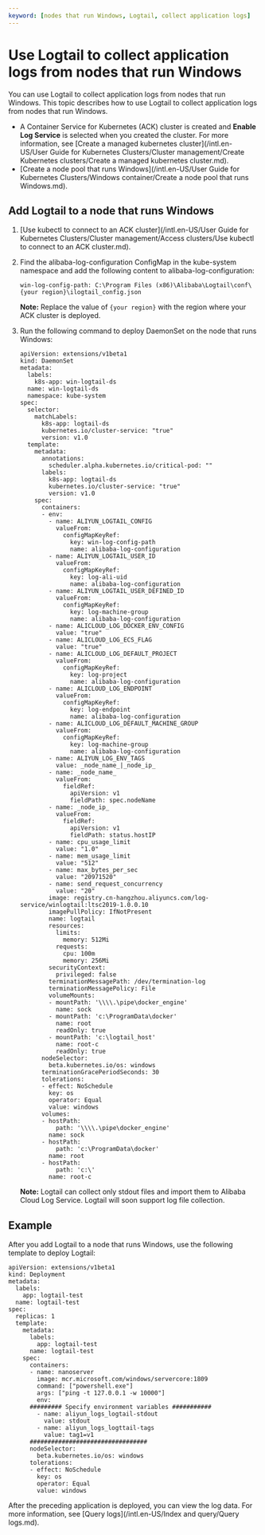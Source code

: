 ```yaml
---
keyword: [nodes that run Windows, Logtail, collect application logs]
---
```


# Use Logtail to collect application logs from nodes that run Windows

You can use Logtail to collect application logs from nodes that run Windows. This topic describes how to use Logtail to collect application logs from nodes that run Windows.

-   A Container Service for Kubernetes \(ACK\) cluster is created and **Enable Log Service** is selected when you created the cluster. For more information, see [Create a managed kubernetes cluster](/intl.en-US/User Guide for Kubernetes Clusters/Cluster management/Create Kubernetes clusters/Create a managed kubernetes cluster.md).
-   [Create a node pool that runs Windows](/intl.en-US/User Guide for Kubernetes Clusters/Windows container/Create a node pool that runs Windows.md).

## Add Logtail to a node that runs Windows

1.  [Use kubectl to connect to an ACK cluster](/intl.en-US/User Guide for Kubernetes Clusters/Cluster management/Access clusters/Use kubectl to connect to an ACK cluster.md).

2.  Find the alibaba-log-configuration ConfigMap in the kube-system namespace and add the following content to alibaba-log-configuration:

    ```
    win-log-config-path: C:\Program Files (x86)\Alibaba\Logtail\conf\{your region}\ilogtail_config.json
    ```

    **Note:** Replace the value of `{your region}` with the region where your ACK cluster is deployed.

3.  Run the following command to deploy DaemonSet on the node that runs Windows:

    ```
    apiVersion: extensions/v1beta1
    kind: DaemonSet
    metadata:
      labels:
        k8s-app: win-logtail-ds
      name: win-logtail-ds
      namespace: kube-system
    spec:
      selector:
        matchLabels:
          k8s-app: logtail-ds
          kubernetes.io/cluster-service: "true"
          version: v1.0
      template:
        metadata:
          annotations:
            scheduler.alpha.kubernetes.io/critical-pod: ""
          labels:
            k8s-app: logtail-ds
            kubernetes.io/cluster-service: "true"
            version: v1.0
        spec:
          containers:
          - env:
            - name: ALIYUN_LOGTAIL_CONFIG
              valueFrom:
                configMapKeyRef:
                  key: win-log-config-path
                  name: alibaba-log-configuration
            - name: ALIYUN_LOGTAIL_USER_ID
              valueFrom:
                configMapKeyRef:
                  key: log-ali-uid
                  name: alibaba-log-configuration
            - name: ALIYUN_LOGTAIL_USER_DEFINED_ID
              valueFrom:
                configMapKeyRef:
                  key: log-machine-group
                  name: alibaba-log-configuration
            - name: ALICLOUD_LOG_DOCKER_ENV_CONFIG
              value: "true"
            - name: ALICLOUD_LOG_ECS_FLAG
              value: "true"
            - name: ALICLOUD_LOG_DEFAULT_PROJECT
              valueFrom:
                configMapKeyRef:
                  key: log-project
                  name: alibaba-log-configuration
            - name: ALICLOUD_LOG_ENDPOINT
              valueFrom:
                configMapKeyRef:
                  key: log-endpoint
                  name: alibaba-log-configuration
            - name: ALICLOUD_LOG_DEFAULT_MACHINE_GROUP
              valueFrom:
                configMapKeyRef:
                  key: log-machine-group
                  name: alibaba-log-configuration
            - name: ALIYUN_LOG_ENV_TAGS
              value: _node_name_|_node_ip_
            - name: _node_name_
              valueFrom:
                fieldRef:
                  apiVersion: v1
                  fieldPath: spec.nodeName
            - name: _node_ip_
              valueFrom:
                fieldRef:
                  apiVersion: v1
                  fieldPath: status.hostIP
            - name: cpu_usage_limit
              value: "1.0"
            - name: mem_usage_limit
              value: "512"
            - name: max_bytes_per_sec
              value: "20971520"
            - name: send_request_concurrency
              value: "20"
            image: registry.cn-hangzhou.aliyuncs.com/log-service/winlogtail:ltsc2019-1.0.0.10
            imagePullPolicy: IfNotPresent
            name: logtail
            resources:
              limits:
                memory: 512Mi
              requests:
                cpu: 100m
                memory: 256Mi
            securityContext:
              privileged: false
            terminationMessagePath: /dev/termination-log
            terminationMessagePolicy: File
            volumeMounts:
            - mountPath: '\\\\.\pipe\docker_engine'
              name: sock
            - mountPath: 'c:\ProgramData\docker'
              name: root
              readOnly: true
            - mountPath: 'c:\logtail_host'
              name: root-c
              readOnly: true
          nodeSelector:
            beta.kubernetes.io/os: windows
          terminationGracePeriodSeconds: 30
          tolerations:
          - effect: NoSchedule
            key: os
            operator: Equal
            value: windows
          volumes:
          - hostPath:
              path: '\\\\.\pipe\docker_engine'
            name: sock
          - hostPath:
              path: 'c:\ProgramData\docker'
            name: root
          - hostPath:
              path: 'c:\'
            name: root-c
    ```

    **Note:** Logtail can collect only stdout files and import them to Alibaba Cloud Log Service. Logtail will soon support log file collection.


## Example

After you add Logtail to a node that runs Windows, use the following template to deploy Logtail:

```
apiVersion: extensions/v1beta1
kind: Deployment
metadata:
  labels:
    app: logtail-test
  name: logtail-test
spec:
  replicas: 1
  template:
    metadata:
      labels:
        app: logtail-test
      name: logtail-test
    spec:
      containers:
      - name: nanoserver
        image: mcr.microsoft.com/windows/servercore:1809
        command: ["powershell.exe"]
        args: ["ping -t 127.0.0.1 -w 10000"]
        env:
      ######### Specify environment variables ###########
        - name: aliyun_logs_logtail-stdout
          value: stdout
        - name: aliyun_logs_logttail-tags
          value: tag1=v1
      #################################
      nodeSelector:
        beta.kubernetes.io/os: windows
      tolerations:
      - effect: NoSchedule
        key: os
        operator: Equal
        value: windows
```

After the preceding application is deployed, you can view the log data. For more information, see [Query logs](/intl.en-US/Index and query/Query logs.md).

